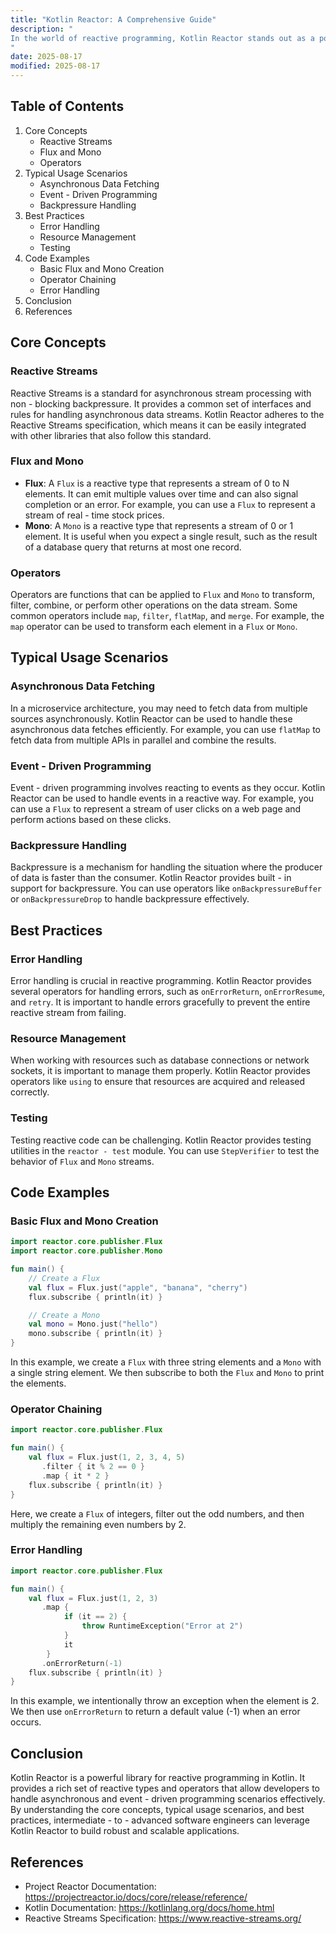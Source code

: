 ```yaml
---
title: "Kotlin Reactor: A Comprehensive Guide"
description: "
In the world of reactive programming, Kotlin Reactor stands out as a powerful library for building reactive applications in the Kotlin programming language. Reactive programming is a programming paradigm that focuses on asynchronous data streams and the propagation of change. Kotlin Reactor, built on top of Project Reactor, provides a set of reactive types and operators that allow developers to handle asynchronous and event-driven programming scenarios with ease.  This blog post aims to provide an in - depth understanding of Kotlin Reactor, covering its core concepts, typical usage scenarios, and best practices. Whether you are building a microservice, a web application, or any other type of software that requires handling asynchronous data, Kotlin Reactor can be a valuable addition to your toolkit.
"
date: 2025-08-17
modified: 2025-08-17
---
```


## Table of Contents
1. Core Concepts
    - Reactive Streams
    - Flux and Mono
    - Operators
2. Typical Usage Scenarios
    - Asynchronous Data Fetching
    - Event - Driven Programming
    - Backpressure Handling
3. Best Practices
    - Error Handling
    - Resource Management
    - Testing
4. Code Examples
    - Basic Flux and Mono Creation
    - Operator Chaining
    - Error Handling
5. Conclusion
6. References

## Core Concepts

### Reactive Streams
Reactive Streams is a standard for asynchronous stream processing with non - blocking backpressure. It provides a common set of interfaces and rules for handling asynchronous data streams. Kotlin Reactor adheres to the Reactive Streams specification, which means it can be easily integrated with other libraries that also follow this standard.

### Flux and Mono
- **Flux**: A `Flux` is a reactive type that represents a stream of 0 to N elements. It can emit multiple values over time and can also signal completion or an error. For example, you can use a `Flux` to represent a stream of real - time stock prices.
- **Mono**: A `Mono` is a reactive type that represents a stream of 0 or 1 element. It is useful when you expect a single result, such as the result of a database query that returns at most one record.

### Operators
Operators are functions that can be applied to `Flux` and `Mono` to transform, filter, combine, or perform other operations on the data stream. Some common operators include `map`, `filter`, `flatMap`, and `merge`. For example, the `map` operator can be used to transform each element in a `Flux` or `Mono`.

## Typical Usage Scenarios

### Asynchronous Data Fetching
In a microservice architecture, you may need to fetch data from multiple sources asynchronously. Kotlin Reactor can be used to handle these asynchronous data fetches efficiently. For example, you can use `flatMap` to fetch data from multiple APIs in parallel and combine the results.

### Event - Driven Programming
Event - driven programming involves reacting to events as they occur. Kotlin Reactor can be used to handle events in a reactive way. For example, you can use a `Flux` to represent a stream of user clicks on a web page and perform actions based on these clicks.

### Backpressure Handling
Backpressure is a mechanism for handling the situation where the producer of data is faster than the consumer. Kotlin Reactor provides built - in support for backpressure. You can use operators like `onBackpressureBuffer` or `onBackpressureDrop` to handle backpressure effectively.

## Best Practices

### Error Handling
Error handling is crucial in reactive programming. Kotlin Reactor provides several operators for handling errors, such as `onErrorReturn`, `onErrorResume`, and `retry`. It is important to handle errors gracefully to prevent the entire reactive stream from failing.

### Resource Management
When working with resources such as database connections or network sockets, it is important to manage them properly. Kotlin Reactor provides operators like `using` to ensure that resources are acquired and released correctly.

### Testing
Testing reactive code can be challenging. Kotlin Reactor provides testing utilities in the `reactor - test` module. You can use `StepVerifier` to test the behavior of `Flux` and `Mono` streams.

## Code Examples

### Basic Flux and Mono Creation
```kotlin
import reactor.core.publisher.Flux
import reactor.core.publisher.Mono

fun main() {
    // Create a Flux
    val flux = Flux.just("apple", "banana", "cherry")
    flux.subscribe { println(it) }

    // Create a Mono
    val mono = Mono.just("hello")
    mono.subscribe { println(it) }
}
```
In this example, we create a `Flux` with three string elements and a `Mono` with a single string element. We then subscribe to both the `Flux` and `Mono` to print the elements.

### Operator Chaining
```kotlin
import reactor.core.publisher.Flux

fun main() {
    val flux = Flux.just(1, 2, 3, 4, 5)
       .filter { it % 2 == 0 }
       .map { it * 2 }
    flux.subscribe { println(it) }
}
```
Here, we create a `Flux` of integers, filter out the odd numbers, and then multiply the remaining even numbers by 2.

### Error Handling
```kotlin
import reactor.core.publisher.Flux

fun main() {
    val flux = Flux.just(1, 2, 3)
       .map {
            if (it == 2) {
                throw RuntimeException("Error at 2")
            }
            it
        }
       .onErrorReturn(-1)
    flux.subscribe { println(it) }
}
```
In this example, we intentionally throw an exception when the element is 2. We then use `onErrorReturn` to return a default value (-1) when an error occurs.

## Conclusion
Kotlin Reactor is a powerful library for reactive programming in Kotlin. It provides a rich set of reactive types and operators that allow developers to handle asynchronous and event - driven programming scenarios effectively. By understanding the core concepts, typical usage scenarios, and best practices, intermediate - to - advanced software engineers can leverage Kotlin Reactor to build robust and scalable applications.

## References
- Project Reactor Documentation: https://projectreactor.io/docs/core/release/reference/
- Kotlin Documentation: https://kotlinlang.org/docs/home.html
- Reactive Streams Specification: https://www.reactive-streams.org/